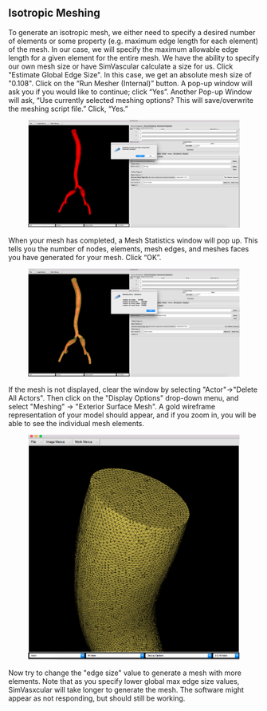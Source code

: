 ## Isotropic Meshing

To generate an isotropic mesh, we either need to specify a desired number of elements or some property (e.g. maximum edge length for each element) of the mesh.  In our case, we will specify the maximum allowable edge length for a given element for the entire mesh. We have the ability to specify our own mesh size or have SimVascular calculate a size for us. Click "Estimate Global Edge Size". In this case, we get an absolute mesh size of "0.108". Click on the “Run Mesher (Internal)” button. A pop-up window will ask you if you would like to continue; click “Yes”. Another Pop-up Window will ask, “Use currently selected meshing options? This will save/overwrite the meshing script file.” Click, “Yes.”

<figure>
  <img class="svImg svImgXl" src="archives/sv2/meshing/img/TetGen_Iso_Generation.png">
  <figcaption class="svCaption" ></figcaption>
</figure>

When your mesh has completed, a Mesh Statistics window will pop up. This tells you the number of nodes, elements, mesh edges, and meshes faces you have generated for your mesh. Click “OK”.

<figure>
  <img class="svImg svImgXl" src="archives/sv2/meshing/img/TetGen_Mesh_Stats.png">
  <figcaption class="svCaption" ></figcaption>
</figure>

If the mesh is not displayed, clear the window by selecting "Actor"→"Delete All Actors". Then click on the "Display Options" drop-down menu, and select "Meshing" → "Exterior Surface Mesh". A gold wireframe representation of your model should appear, and if you zoom in, you will be able to see the individual mesh elements.

<figure>
  <img class="svImg svImgMd" src="archives/sv2/meshing/img/TetGen_Isotropic.png">
  <figcaption class="svCaption" ></figcaption>
</figure>

Now try to change the "edge size" value to generate a mesh with more elements. Note that as you specify lower global max edge size values, SimVasxcular will take longer to generate the mesh. The software might appear as not responding, but should still be working. 
